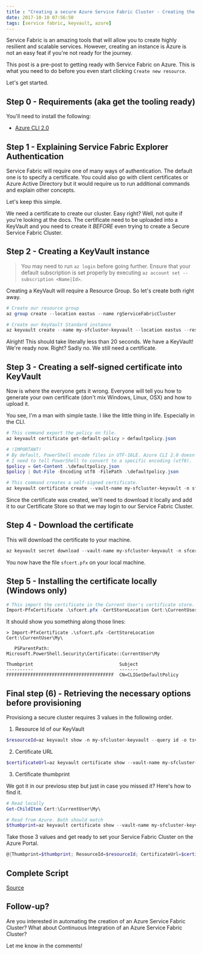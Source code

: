 ```yaml
---
title : "Creating a secure Azure Service Fabric Cluster - Creating the self-signed certificates"
date: 2017-10-10 07:56:50
tags: [service fabric, keyvault, azure]
---
```


Service Fabric is an amazing tools that will allow you to create highly resilient and scalable services. However, creating an instance is Azure is not an easy feat if you're not ready for the journey. 

This post is a pre-post to getting ready with Service Fabric on Azure. This is what you need to do before you even start clicking `Create new resource`.

Let's get started.

## Step 0 - Requirements (aka get the tooling ready)

You'll need to install the following:

* [Azure CLI 2.0](https://docs.microsoft.com/en-us/cli/azure/install-azure-cli?view=azure-cli-latest&WT.mc_id=content-blog-marouill)

## Step 1 - Explaining Service Fabric Explorer Authentication

Service Fabric will require one of many ways of authentication. The default one is to specify a certificate. You could also go with client certificates or Azure Active Directory but it would require us to run additional commands and explain other concepts.

Let's keep this simple. 

We need a certificate to create our cluster. Easy right? Well, not quite if you're looking at the docs. The certificate need to be uploaded into a KeyVault and you need to create it *BEFORE* even trying to create a Secure Service Fabric Cluster.

## Step 2 - Creating a KeyVault instance

> You may need to run `az login` before going further. Ensure that your default subscription is set properly by executing `az account set --subscription <Name|Id>`.

Creating a KeyVault will require a Resource Group. So let's create both right away.

```powershell
# Create our resource group
az group create --location eastus --name rgServiceFabricCluster

# Create our KeyVault Standard instance
az keyvault create --name my-sfcluster-keyvault --location eastus --resource-group rgServiceFabricCluster --enabled-for-deployment
```

Alright! This should take literally less than 20 seconds. We have a KeyVault! We're ready now. Right? Sadly no. We still need a certificate.

## Step 3 - Creating a self-signed certificate into KeyVault

Now is where the everyone gets it wrong. Everyone will tell you how to generate your own certificate (don't mix Windows, Linux, OSX) and how to upload it.

You see, I'm a man with simple taste. I like the little thing in life. Especially in the CLI.

```powershell
# This command export the policy on file. 
az keyvault certificate get-default-policy > defaultpolicy.json

# !IMPORTANT! 
# By default, PowerShell encode files in UTF-16LE. Azure CLI 2.0 doesn't support it at the time of this writing. So I can't use the file directly. 
# I need to tell PowerShell to convert to a specific encoding (utf8).
$policy = Get-Content .\defaultpolicy.json
$policy | Out-File -Encoding utf8 -FilePath .\defaultpolicy.json

# This command creates a self-signed certificate.
az keyvault certificate create --vault-name my-sfcluster-keyvault -n sfcert -p `@defaultpolicy.json
```

Since the certificate was created, we'll need to download it locally and add it to our Certificate Store so that we may login to our Service Fabric Cluster.

## Step 4 - Download the certificate

This will download the certificate to your machine.

```powershell
az keyvault secret download --vault-name my-sfcluster-keyvault -n sfcert -e base64 -f sfcert.pfx
```

You now have the file `sfcert.pfx` on your local machine.

## Step 5 - Installing the certificate locally (Windows only)


```powershell
# This import the certificate in the Current User's certificate store.
Import-PfxCertificate .\sfcert.pfx -CertStoreLocation Cert:\CurrentUser\My\
```

It should show you something along those lines:

```none
> Import-PfxCertificate .\sfcert.pfx -CertStoreLocation Cert:\CurrentUser\My\

   PSParentPath: Microsoft.PowerShell.Security\Certificate::CurrentUser\My

Thumbprint                                Subject
----------                                -------
FFFFFFFFFFFFFFFFFFFFFFFFFFFFFFFFFFFFFFFF  CN=CLIGetDefaultPolicy

```

## Final step (6) - Retrieving the necessary options before provisioning

Provisiong a secure cluster requires 3 values in the following order.

1. Resource Id of our KeyVault

```powershell
$resourceId=az keyvault show -n my-sfcluster-keyvault --query id -o tsv
```

2. Certificate URL

```powershell
$certificateUrl=az keyvault certificate show --vault-name my-sfcluster-keyvault -n sfcert --query sid -o tsv
```

3. Certificate thumbprint

We got it in our previosu step but just in case you missed it? Here's how to find it.

```powershell
# Read locally
Get-ChildItem Cert:\CurrentUser\My\

# Read from Azure. Both should match
$thumbprint=az keyvault certificate show --vault-name my-sfcluster-keyvault -n sfcert --query x509ThumbprintHex -o tsv
```

Take those 3 values and get ready to set your Service Fabric Cluster on the Azure Portal.

```powershell
@{Thumbprint=$thumbprint; ResourceId=$resourceId; CertificateUrl=$certificateUrl}
```

## Complete Script

[Source](https://gist.github.com/MaximRouiller/6e5e2b9e0c1c701b9bbbc77342cebe68#file-setupcertificates-ps1)

<script src="https://gist.github.com/MaximRouiller/6e5e2b9e0c1c701b9bbbc77342cebe68.js"></script>

## Follow-up?

Are you interested in automating the creation of an Azure Service Fabric Cluster? What about Continuous Integration of an Azure Service Fabric Cluster?

Let me know in the comments!